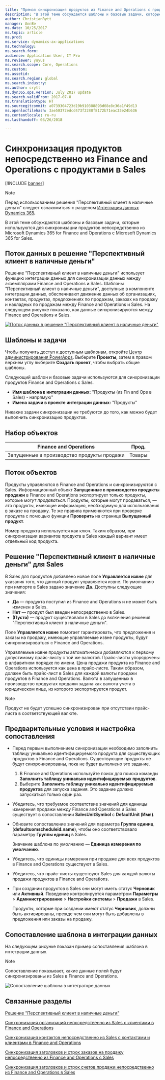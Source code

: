 ```yaml
---
title: "Прямая синхронизация продуктов из Finance and Operations с продуктами в Sales"
description: "В этой теме обсуждаются шаблоны и базовые задачи, которые используются для синхронизации продуктов из Microsoft Dynamics 365 for Finance and Operations с Microsoft Dynamics 365 for Sales."
author: ChristianRytt
manager: AnnBe
ms.date: 10/25/2017
ms.topic: article
ms.prod: 
ms.service: dynamics-ax-applications
ms.technology: 
ms.search.form: 
audience: Application User, IT Pro
ms.reviewer: yuyus
ms.search.scope: Core, Operations
ms.custom: 
ms.assetid: 
ms.search.region: global
ms.search.industry: 
ms.author: crytt
ms.dyn365.ops.version: July 2017 update
ms.search.validFrom: 2017-07-8
ms.translationtype: HT
ms.sourcegitcommit: a0739304723d19b910388893d08e8c36a1f49d13
ms.openlocfilehash: 3ae50372edcd473f2288f8172b71eac33e24b636
ms.contentlocale: ru-ru
ms.lasthandoff: 03/26/2018

---
```


# <a name="synchronize-products-directly-from-finance-and-operations-to-products-in-sales"></a>Синхронизация продуктов непосредственно из Finance and Operations с продуктами в Sales

[!INCLUDE [banner](../includes/banner.md)]

> [!NOTE]
> Перед использованием решения "Перспективный клиент в наличные деньги" следует ознакомиться с разделом [Интеграция данных Dynamics 365](/common-data-service/entity-reference/dynamics-365-integration).

В этой теме обсуждаются шаблоны и базовые задачи, которые используются для синхронизации продуктов непосредственно из Microsoft Dynamics 365 for Finance and Operations с Microsoft Dynamics 365 for Sales.

## <a name="data-flow-in-prospect-to-cash"></a>Поток данных в решение "Перспективный клиент в наличные деньги"

Решение "Перспективный клиент в наличные деньги" использует функцию интеграции данных для синхронизации данных между экземплярами Finance and Operations и Sales. Шаблоны "Перспективный клиент в наличные деньги", доступные в компоненте интеграции данных, обеспечивают движение данных об организациях, контактах, продуктах, предложениях по продажам, заказах на продажу и накладных по продажам между Finance and Operations и Sales. На следующем рисунке показано, как данные синхронизируются между Finance and Operations и Sales.

[![Поток данных в решение "Перспективный клиент в наличные деньги"](./media/prospect-to-cash-data-flow.png)](./media/prospect-to-cash-data-flow.png)

## <a name="templates-and-tasks"></a>Шаблоны и задачи

Чтобы получить доступ к доступным шаблонам, откройте [Центр администрирования PowerApps](https://preview.admin.powerapps.com/dataintegration). Выберите **Проекты**, затем в правом верхнем углу выберите **Создать проект**, чтобы выбрать общие шаблоны.

Следующий шаблон и базовые задачи используются для синхронизации продуктов Finance and Operations с Sales.

- **Имя шаблона в интеграции данных:** "Продукты (из Fin and Ops в Sales) - напрямую"
- **Имена задачи в проекте интеграции данных:** "Продукты"

Никакие задачи синхронизации не требуются до того, как можно будет выполнить синхронизацию продуктов.

## <a name="entity-set"></a>Набор объектов

| Finance and Operations     | Прод.    |
|----------------------------|----------|
| Запущенные в производство продукты продажи | Товары |

## <a name="entity-flow"></a>Поток объектов

Продукты управляются в Finance and Operations и синхронизируются с Sales. Информационный объект **Запущенные в производство продукты продажи** в Finance and Operations экспортирует только продукты, которые *могут продаваться*. Продукты, которые могут продаваться, — это продукты, имеющие информацию, необходимую для использования в заказе на продажу. Те же правила применяются при проверке продукта с помощью функции **Проверить** на странице **Выпущенный продукт**.

Номер продукта используется как ключ. Таким образом, при синхронизации вариантов продукта в Sales каждый вариант имеет отдельный код продукта.

## <a name="prospect-to-cash-solution-for-sales"></a>Решение "Перспективный клиент в наличные деньги" для Sales

В Sales для продуктов добавлено новое поле **Управляется извне** для указания того, что данный продукт управляется извне. По умолчанию при импорте в Sales задано значение **Да**. Доступны следующие значения:

- **Да** — продукта поступил из Finance and Operations и не может быть изменен в Sales.
- **Нет** — продукт был введен непосредственно в Sales.
- **(Пусто)** — продукт существовали в Sales до включения решения "Перспективный клиент в наличные деньги".

Поле **Управляется извне** помогает гарантировать, что предложения и заказы на продажу, имеющие управляемые извне продукты, будут синхронизироваться с Finance and Operations.

Управляемые извне продукты автоматически добавляются к первому допустимому прайс-листу с той же валютой. Прайс-листы упорядочены в алфавитном порядке по имени. Цена продажи продукта из Finance and Operations используется как цена в прайс-листе. Таким образом, должен быть прайс-лист в Sales для каждой валюты продажи продуктов в Finance and Operations. Валюта в запущенных в производство продуктах продажи задана как валюта учета в юридическом лице, из которого экспортируется продукт.

> [!NOTE]
> Продукт не будет успешно синхронизирован при отсутствии прайс-листа в соответствующей валюте.

## <a name="preconditions-and-mapping-setup"></a>Предварительные условия и настройка сопоставления

- Перед первым выполнением синхронизации необходимо заполнить таблицу уникально идентифицируемого продукта для существующих продуктов в Finance and Operations. Существующие продукты не будут синхронизированы, пока не будет выполнено это задание.

    1. В Finance and Operations используйте поиск для поиска команды **Заполнить таблицу уникально идентифицируемых продуктов**.
    2. Выберите **Заполнить таблицу уникально идентифицируемых продуктов** для запуска задания. Это задание должно запускаться только один раз.

- Убедитесь, что требуемое соответствие значений для единицы измерения продажи между Finance and Operations и Sales существует в сопоставлении **SalesUnitSymbol** с **DefaultUnit (Имя)**.
- Обновите сопоставление значений для параметра **Группа единиц** (**defaultuomscheduleid.name**), чтобы оно соответствовало параметру **Группы единиц** в Sales.

    Значение шаблона по умолчанию — **Единица измерения по умолчанию**.

- Убедитесь, что единицы измерения при продаже для всех продуктов в Finance and Operations существуют в Sales.
- Убедитесь, что прайс-листы существуют Sales для каждой валюты продажи продуктов в Finance and Operations.
- При создании продуктов в Sales они могут иметь статус **Черновик** или **Активный**. Поведение контролируется параметром **Параметры** > **Администрирование** > **Настройки системы** > **Продажи** в Sales.

    Продукты, которые при создании имеют статус **Черновик**, должны быть активированы, прежде чем они могут быть добавлены в предложения или заказы на продажу.

## <a name="template-mapping-in-data-integration"></a>Сопоставление шаблона в интеграции данных

На следующем рисунке показан пример сопоставления шаблона в интеграции данных. 

> [!NOTE]
> Сопоставление показывает, какие данные полей будут синхронизированы из Sales в Finance and Operations.

![Сопоставление шаблона в интеграторе данных](./media/products-direct-template-mapping-data-integrator-1.png)


## <a name="related-topics"></a>Связанные разделы

[Решение "Перспективный клиент в наличные деньги"](prospect-to-cash.md)

[Синхронизация организаций непосредственно из Sales с клиентами в Finance and Operations](accounts-template-mapping-direct.md)

[Синхронизация контактов непосредственно из Sales с контактами и клиентами в Finance and Operations](contacts-template-mapping-direct.md)

[Синхронизация заголовков и строк заказов на продажу непосредственно из Finance and Operations с Sales](sales-order-template-mapping-direct-two-ways.md)

[Синхронизация заголовков и строк счетов продажи непосредственно из Finance and Operations в Sales](sales-invoice-template-mapping-direct.md)




